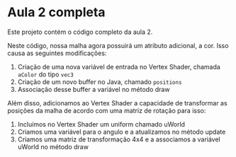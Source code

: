 # Aula 2 completa

Este projeto contém o código completo da aula 2.

Neste código, nossa malha agora possuirá um atributo adicional, a cor. Isso causa as seguintes modificações:

1. Criação de uma nova variável de entrada no Vertex Shader, chamada `aColor` do tipo `vec3`
1. Criação de um novo buffer no Java, chamado `positions`
1. Associação desse buffer a variável no método draw

Além disso, adicionamos ao Vertex Shader a capacidade de transformar as posições da malha de acordo com uma matriz de 
rotação para isso:

1. Incluímos no Vertex Shader um uniform chamado uWorld
1. Criamos uma variável para o angulo e a atualizamos no método update
1. Criamos uma matriz de transformação 4x4 e a associamos a variável uWorld no método draw